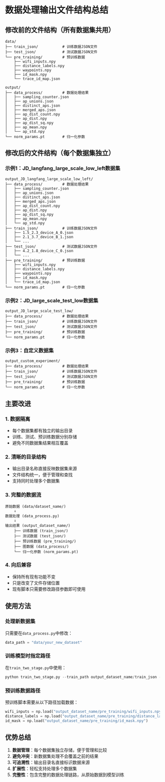# 数据处理输出文件结构总结

## 修改前的文件结构（所有数据集共用）

```
data/
├── train_json/           # 训练数据JSON文件
├── test_json/            # 测试数据JSON文件
└── pre_training/         # 预训练数据
    ├── wifi_inputs.npy
    ├── distance_labels.npy
    ├── waypoints.npy
    ├── id_mask.npy
    └── trace_id_map.json

output/
├── data_process/         # 数据处理结果
│   ├── sampling_counter.json
│   ├── ap_unions.json
│   ├── distinct_aps.json
│   ├── merged_aps.json
│   ├── ap_dist_count.npy
│   ├── ap_dist.npy
│   ├── ap_dist_sq.npy
│   ├── ap_mean.npy
│   └── ap_std.npy
└── norm_params.pt        # 归一化参数
```

## 修改后的文件结构（每个数据集独立）

### 示例1：JD_langfang_large_scale_low_left数据集

```
output_JD_langfang_large_scale_low_left/
├── data_process/         # 数据处理结果
│   ├── sampling_counter.json
│   ├── ap_unions.json
│   ├── distinct_aps.json
│   ├── merged_aps.json
│   ├── ap_dist_count.npy
│   ├── ap_dist.npy
│   ├── ap_dist_sq.npy
│   ├── ap_mean.npy
│   └── ap_std.npy
├── train_json/           # 训练数据JSON文件
│   ├── 1.5_2.3_device_A_0.json
│   ├── 2.1_3.7_device_B_1.json
│   └── ...
├── test_json/            # 测试数据JSON文件
│   ├── 4.2_1.8_device_C_0.json
│   └── ...
├── pre_training/         # 预训练数据
│   ├── wifi_inputs.npy
│   ├── distance_labels.npy
│   ├── waypoints.npy
│   ├── id_mask.npy
│   └── trace_id_map.json
└── norm_params.pt        # 归一化参数
```

### 示例2：JD_large_scale_test_low数据集

```
output_JD_large_scale_test_low/
├── data_process/         # 数据处理结果
├── train_json/           # 训练数据JSON文件
├── test_json/            # 测试数据JSON文件
├── pre_training/         # 预训练数据
└── norm_params.pt        # 归一化参数
```

### 示例3：自定义数据集

```
output_custom_experiment/
├── data_process/         # 数据处理结果
├── train_json/           # 训练数据JSON文件
├── test_json/            # 测试数据JSON文件
├── pre_training/         # 预训练数据
└── norm_params.pt        # 归一化参数
```

## 主要改进

### 1. 数据隔离
- 每个数据集都有独立的输出目录
- 训练、测试、预训练数据分别存储
- 避免不同数据集结果相互覆盖

### 2. 清晰的目录结构
- 输出目录名称直接反映数据集来源
- 文件结构统一，便于管理和查找
- 支持同时处理多个数据集

### 3. 完整的数据流
```
原始数据 (data/dataset_name/)
    ↓
数据处理 (data_process.py)
    ↓
输出结果 (output_dataset_name/)
    ├── 训练数据 (train_json/)
    ├── 测试数据 (test_json/)
    ├── 预训练数据 (pre_training/)
    ├── 图数据 (data_process/)
    └── 归一化参数 (norm_params.pt)
```

### 4. 向后兼容
- 保持所有现有功能不变
- 只是改变了文件存储位置
- 现有脚本只需要修改路径参数即可使用

## 使用方法

### 处理新数据集
只需要在`data_process.py`中修改：
```python
data_path = "data/your_new_dataset"
```

### 训练模型时指定路径
在`train_two_stage.py`中使用：
```python
python train_two_stage.py --train_path output_dataset_name/train_json --test_path output_dataset_name/test_json --data_name dataset_name
```

### 预训练数据路径
预训练脚本需要从以下路径加载数据：
```python
wifi_inputs = np.load("output_dataset_name/pre_training/wifi_inputs.npy")
distance_labels = np.load("output_dataset_name/pre_training/distance_labels.npy")
id_mask = np.load("output_dataset_name/pre_training/id_mask.npy")
```

## 优势总结

1. **数据管理**：每个数据集独立存储，便于管理和比较
2. **避免冲突**：新数据集处理不会覆盖之前的结果
3. **可追溯性**：输出目录名直接标识数据来源
4. **扩展性**：轻松支持处理多个数据集
5. **完整性**：包含完整的数据处理链路，从原始数据到模型训练 